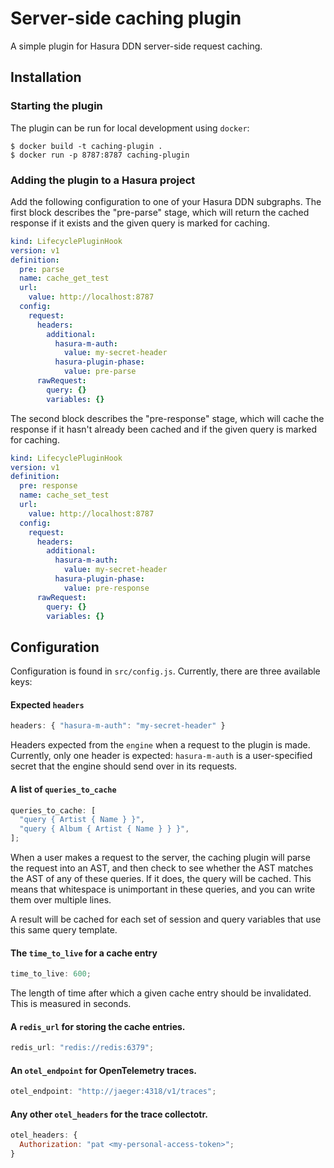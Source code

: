 # Server-side caching plugin

A simple plugin for Hasura DDN server-side request caching.

## Installation

### Starting the plugin

The plugin can be run for local development using `docker`:

```
$ docker build -t caching-plugin .
$ docker run -p 8787:8787 caching-plugin
```

### Adding the plugin to a Hasura project

Add the following configuration to one of your Hasura DDN subgraphs. The first
block describes the "pre-parse" stage, which will return the cached response if
it exists and the given query is marked for caching.

```yaml
kind: LifecyclePluginHook
version: v1
definition:
  pre: parse
  name: cache_get_test
  url:
    value: http://localhost:8787
  config:
    request:
      headers:
        additional:
          hasura-m-auth:
            value: my-secret-header
          hasura-plugin-phase:
            value: pre-parse
      rawRequest:
        query: {}
        variables: {}
```

The second block describes the "pre-response" stage, which will cache the
response if it hasn't already been cached and if the given query is marked for
caching.

```yaml
kind: LifecyclePluginHook
version: v1
definition:
  pre: response
  name: cache_set_test
  url:
    value: http://localhost:8787
  config:
    request:
      headers:
        additional:
          hasura-m-auth:
            value: my-secret-header
          hasura-plugin-phase:
            value: pre-response
      rawRequest:
        query: {}
        variables: {}
```

## Configuration

Configuration is found in `src/config.js`. Currently, there are three available
keys:

#### Expected `headers`

```javascript
headers: { "hasura-m-auth": "my-secret-header" }
```

Headers expected from the `engine` when a request to the plugin is made.
Currently, only one header is expected: `hasura-m-auth` is a user-specified
secret that the engine should send over in its requests.

#### A list of `queries_to_cache`

```javascript
queries_to_cache: [
  "query { Artist { Name } }",
  "query { Album { Artist { Name } } }",
];
```

When a user makes a request to the server, the caching plugin will parse the
request into an AST, and then check to see whether the AST matches the AST of
any of these queries. If it does, the query will be cached. This means that
whitespace is unimportant in these queries, and you can write them over
multiple lines.

A result will be cached for each set of session and query variables that use
this same query template.

#### The `time_to_live` for a cache entry

```javascript
time_to_live: 600;
```

The length of time after which a given cache entry should be invalidated. This
is measured in seconds.

#### A `redis_url` for storing the cache entries.

```javascript
redis_url: "redis://redis:6379";
```

#### An `otel_endpoint` for OpenTelemetry traces.

```javascript
otel_endpoint: "http://jaeger:4318/v1/traces";
```

#### Any other `otel_headers` for the trace collectotr.

```javascript
otel_headers: {
  Authorization: "pat <my-personal-access-token>";
}
```
